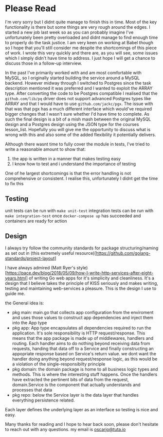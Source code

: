 # Please Read

I'm very sorry but I didnt quite manage to finish this in time. Most of the key functionality is there but some things are very rough around the edges. I started a new job last week so as you can probably imagine I've unfortunately been pretty overloaded and didnt manage to find enough time to properly do the task justice. I am very keen on working at Babel though so I hope that you'll still consider me despite the shortcomings of this piece of work. I wrote this very quickly and there are, as you will see, some issues which I simply didn't have time to address. I just hope I will get a chance to discuss those in a follow-up interview.

 In the past I've primarily worked with and am most comfortable with MySQL, so I originally started building the service around a MySQL backend. However midway through I switched to Postgres since the task description mentioned it was preferred and I wanted to exploit the ARRAY type. After converting the code to be Postgres compatible I realised that the `github.com/lib/pq` driver does not support advanced Postgres types like ARRAY and that I would have to use `github.com/jackc/pgx`. The issue with that was that pgx has a much different interface which would've required bigger changes that I wasn't sure whether I'd have time to complete. As such the final design is a bit of a mish mash between the original MySQL design and a Postgres design using the JSON type for the courses lesson_list. Hopefully you will give me the opportunity to discuss what is wrong with this and also some of the added flexibility it potentially delivers.

 Although there wasnt time to fully cover the module in tests, I've tried to write a reasonable amount to show that:
  1. the app is written in a manner that makes testing easy
  2. I know how to test and i understand the importance of testing

  One of he largest shortcomings is that the error handling is not comprehensive or consistent. I realise this, unfortunately I didnt get the time to fix this

  ## Testing

  unit tests can be run with `make unit-test`
  integration tests can be run with `make integration-test` once `docker-compose up` has succeeded and containers are ready for action

  ## Design

  I always try follow the community standards for package structuring/naming as set out in (this extremely useful resource)[https://github.com/golang-standards/project-layout]

  I have always admired (Matt Ryer's style)[https://pace.dev/blog/2018/05/09/how-I-write-http-services-after-eight-years.html] of writing Go web apps for it's simplicity and cleanliness. It's a design that I believe takes the principle of KISS seriously and makes writing, testing and maintaining web-services a pleasure. This is the design I use to guide me.

  the General idea is:
  - pkg main: main.go that collects app configuration from the enviroment and uses those values to construct app dependencies and inject them into the App type
  - pkg app: App type encapsulates all dependencies required to run the application. It's sole responsibility is HTTP request/response. This means that the app package is made up of middlewares, handlers and routing. Each handler aims to do nothing beyond receiving data from requests, handing that data off to a Service and finally constructing an appopriate response based on Service's return value. we dont want the handler doing anything beyond request/response logic, as this would be a violation of the single-responsibilty principle
  - pkg domain: the domain package is home to all business logic types and methods. This is where the interesting stuff happens. Once the handlers have extracted the pertinent bits of data from the request, domain.Service is the component that actually understands and processes that data
  - pkg repo: below the Service layer is the data layer that handles everything persistence related.

  Each layer defines the underlying layer as an interface so testing is nice and easy.


Many thanks for reading and I hope to hear back soon, please don't hesitate to reach out with any questions. my email is oscarjo@tuta.io